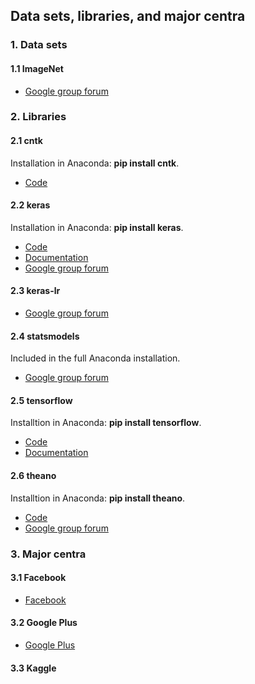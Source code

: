 ## Data sets, libraries, and major centra ##

### 1. Data sets ###

#### 1.1 ImageNet ####

- [Google group forum](https://groups.google.com/forum/#!forum/imagenet-community)

### 2. Libraries ###

#### 2.1 cntk ####
Installation in Anaconda: **pip install cntk**.

- [Code](https://github.com/Microsoft/cntk)

#### 2.2 keras ####
Installation in Anaconda: **pip install keras**.

- [Code](https://github.com/keras-team/keras)
- [Documentation](https://keras.io/)
- [Google group forum](https://groups.google.com/forum/#!forum/keras-users)

#### 2.3 keras-lr ####

- [Google group forum](https://github.com/matthiasplappert/keras-rl)

#### 2.4 statsmodels ####
Included in the full Anaconda installation.

- [Google group forum](https://groups.google.com/forum/#!forum/pystatsmodels)

#### 2.5 tensorflow ####
Installtion in Anaconda: **pip install tensorflow**.

- [Code](https://github.com/tensorflow/tensorflow)
- [Documentation](https://www.tensorflow.org/)

#### 2.6 theano ####
Installtion in Anaconda: **pip install theano**.

- [Code](https://github.com/Theano/Theano)
- [Google group forum](https://groups.google.com/forum/#!forum/theano-users)

### 3. Major centra ###

#### 3.1 Facebook ####
- [Facebook](https://www.facebook.com/)

#### 3.2 Google Plus ####
- [Google Plus](https://plus.google.com/)

#### 3.3 Kaggle ####
